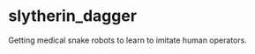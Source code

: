 slytherin_dagger
================

Getting medical snake robots to learn to imitate human operators. 
